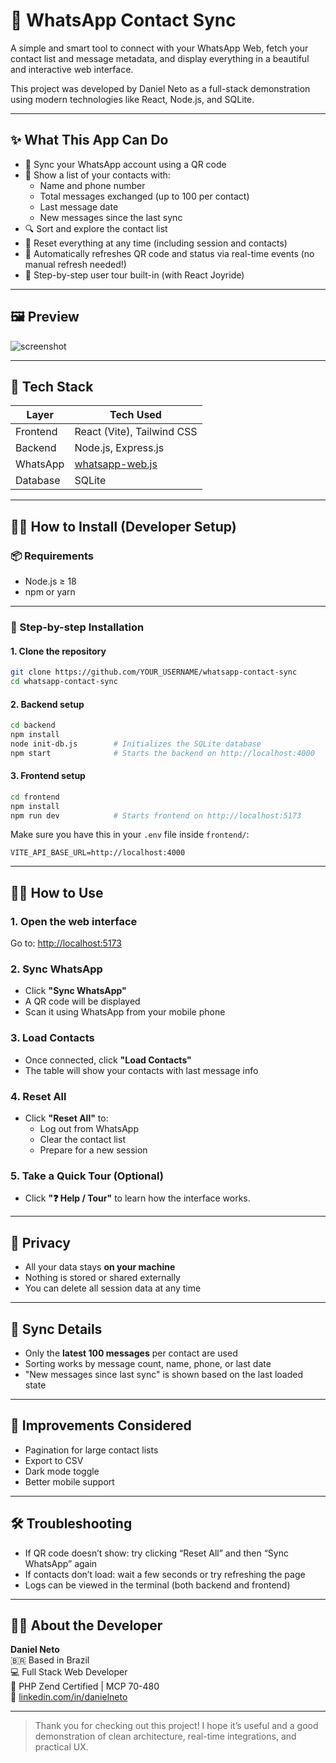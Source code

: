 # 📱 WhatsApp Contact Sync

A simple and smart tool to connect with your WhatsApp Web, fetch your contact list and message metadata, and display everything in a beautiful and interactive web interface.

This project was developed by Daniel Neto as a full-stack demonstration using modern technologies like React, Node.js, and SQLite.

---

## ✨ What This App Can Do

- 🔄 Sync your WhatsApp account using a QR code
- 👥 Show a list of your contacts with:
  - Name and phone number
  - Total messages exchanged (up to 100 per contact)
  - Last message date
  - New messages since the last sync
- 🔍 Sort and explore the contact list
- 🧼 Reset everything at any time (including session and contacts)
- 📸 Automatically refreshes QR code and status via real-time events (no manual refresh needed!)
- 🧭 Step-by-step user tour built-in (with React Joyride)

---

## 🖼️ Preview

![screenshot](https://your-screenshot-url-if-available.com)

---

## 🧰 Tech Stack

| Layer      | Tech Used                  |
|------------|----------------------------|
| Frontend   | React (Vite), Tailwind CSS |
| Backend    | Node.js, Express.js        |
| WhatsApp   | [whatsapp-web.js](https://github.com/pedroslopez/whatsapp-web.js) |
| Database   | SQLite                     |

---

## 🧑‍💻 How to Install (Developer Setup)

### 📦 Requirements

- Node.js ≥ 18
- npm or yarn

---

### 🔧 Step-by-step Installation

#### 1. Clone the repository
```bash
git clone https://github.com/YOUR_USERNAME/whatsapp-contact-sync
cd whatsapp-contact-sync
```

#### 2. Backend setup
```bash
cd backend
npm install
node init-db.js        # Initializes the SQLite database
npm start              # Starts the backend on http://localhost:4000
```

#### 3. Frontend setup
```bash
cd frontend
npm install
npm run dev            # Starts frontend on http://localhost:5173
```

Make sure you have this in your `.env` file inside `frontend/`:
```
VITE_API_BASE_URL=http://localhost:4000
```

---

## 👨‍💼 How to Use

### 1. Open the web interface

Go to: [http://localhost:5173](http://localhost:5173)

### 2. Sync WhatsApp
- Click **"Sync WhatsApp"**
- A QR code will be displayed
- Scan it using WhatsApp from your mobile phone

### 3. Load Contacts
- Once connected, click **"Load Contacts"**
- The table will show your contacts with last message info

### 4. Reset All
- Click **"Reset All"** to:
  - Log out from WhatsApp
  - Clear the contact list
  - Prepare for a new session

### 5. Take a Quick Tour (Optional)
- Click **"❓ Help / Tour"** to learn how the interface works.

---

## 🔐 Privacy

- All your data stays **on your machine**
- Nothing is stored or shared externally
- You can delete all session data at any time

---

## 🔄 Sync Details

- Only the **latest 100 messages** per contact are used
- Sorting works by message count, name, phone, or last date
- "New messages since last sync" is shown based on the last loaded state

---

## 🚀 Improvements Considered

- Pagination for large contact lists
- Export to CSV
- Dark mode toggle
- Better mobile support

---

## 🛠️ Troubleshooting

- If QR code doesn’t show: try clicking “Reset All” and then “Sync WhatsApp” again
- If contacts don’t load: wait a few seconds or try refreshing the page
- Logs can be viewed in the terminal (both backend and frontend)

---

## 🧑‍🎓 About the Developer

**Daniel Neto**  
🇧🇷 Based in Brazil  
💻 Full Stack Web Developer  
📜 PHP Zend Certified | MCP 70-480  
🔗 [linkedin.com/in/danielneto](https://linkedin.com/in/danielneto)

---

> Thank you for checking out this project! I hope it’s useful and a good demonstration of clean architecture, real-time integrations, and practical UX.
